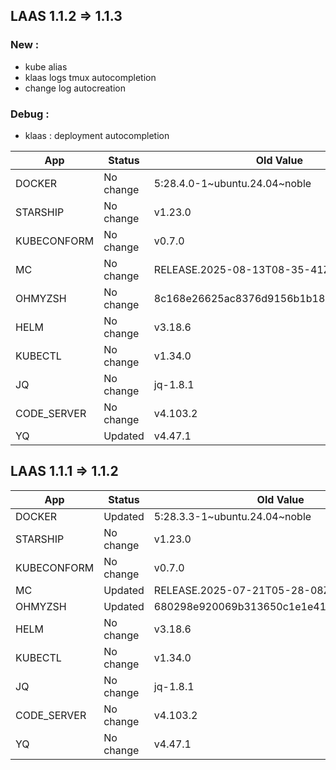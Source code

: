 

## LAAS 1.1.2 => **1.1.3**

### New :
- kube alias
- klaas logs tmux autocompletion
- change log autocreation

### Debug :

- klaas : deployment autocompletion


| App | Status | Old Value | New Value |
|-----|--------|-----------|-----------|
| DOCKER | No change | 5:28.4.0-1~ubuntu.24.04~noble | 5:28.4.0-1~ubuntu.24.04~noble |
| STARSHIP | No change | v1.23.0 | v1.23.0 |
| KUBECONFORM | No change | v0.7.0 | v0.7.0 |
| MC | No change | RELEASE.2025-08-13T08-35-41Z | RELEASE.2025-08-13T08-35-41Z |
| OHMYZSH | No change | 8c168e26625ac8376d9156b1b189cd2ae8c16dc7 | 8c168e26625ac8376d9156b1b189cd2ae8c16dc7 |
| HELM | No change | v3.18.6 | v3.18.6 |
| KUBECTL | No change | v1.34.0 | v1.34.0 |
| JQ | No change | jq-1.8.1 | jq-1.8.1 |
| CODE_SERVER | No change | v4.103.2 | v4.103.2 |
| YQ | Updated | v4.47.1 | v4.47.2 |


## LAAS 1.1.1 => **1.1.2**

| App | Status | Old Value | New Value |
|-----|--------|-----------|-----------|
| DOCKER | Updated | 5:28.3.3-1~ubuntu.24.04~noble | 5:28.4.0-1~ubuntu.24.04~noble |
| STARSHIP | No change | v1.23.0 | v1.23.0 |
| KUBECONFORM | No change | v0.7.0 | v0.7.0 |
| MC | Updated | RELEASE.2025-07-21T05-28-08Z | RELEASE.2025-08-13T08-35-41Z |
| OHMYZSH | Updated | 680298e920069b313650c1e1e413197c251c9cde | 8c168e26625ac8376d9156b1b189cd2ae8c16dc7 |
| HELM | No change | v3.18.6 | v3.18.6 |
| KUBECTL | No change | v1.34.0 | v1.34.0 |
| JQ | No change | jq-1.8.1 | jq-1.8.1 |
| CODE_SERVER | No change | v4.103.2 | v4.103.2 |
| YQ | No change | v4.47.1 | v4.47.1 |
